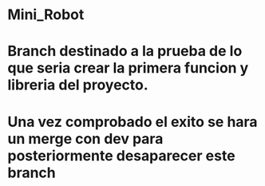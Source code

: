 # Mini_Robot
# Branch destinado a la prueba de lo que seria crear la primera funcion y libreria del proyecto.
# Una vez comprobado el exito se hara un merge con dev para posteriormente desaparecer este branch